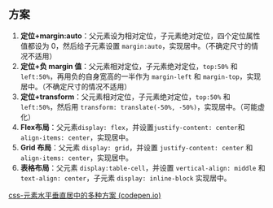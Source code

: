 
## 方案

1. **定位+margin:auto**：父元素设为相对定位，子元素绝对定位，四个定位属性值都设为 0，然后给子元素设置 `margin:auto`，实现居中。（不确定尺寸的情况不适用）
2. **定位+负 margin 值**：父元素相对定位，子元素绝对定位，`top:50%` 和 `left:50%`，再用负的自身宽高的一半作为 `margin-left` 和 `margin-top`，实现居中。（不确定尺寸的情况不适用）
3. **定位+transform**：父元素相对定位，子元素绝对定位，`top:50%` 和 `left:50%`，然后用 `transform: translate(-50%, -50%)`，实现居中。（可能虚化）
4. **Flex布局**：父元素`display: flex`，并设置`justify-content: center`和`align-items: center`，实现居中。
5. **Grid 布局**：父元素 `display: grid`，并设置 `justify-content: center` 和 `align-items: center`，实现居中。
6. **表格布局**：父元素 `display:table-cell`，并设置 `vertical-align: middle` 和 `text-align: center`，子元素 `display: inline-block` 实现居中。

[css-元素水平垂直居中的多种方案 (codepen.io)](https://codepen.io/zhengjiabo/pen/jOREzvP)
